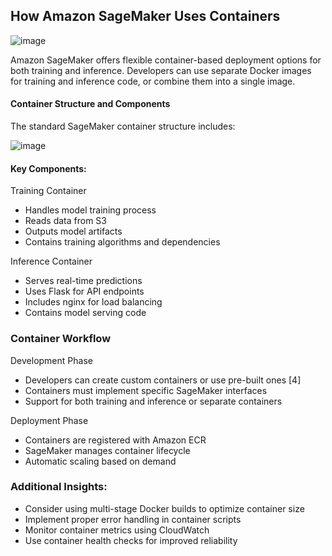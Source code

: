 ## How Amazon SageMaker Uses Containers

![image](https://github.com/user-attachments/assets/16fcbd68-ed99-4342-a1a0-1e5d22659ec5)


Amazon SageMaker offers flexible container-based deployment options for both training and inference. Developers can use separate Docker images for training and inference code, or combine them into a single image.

#### Container Structure and Components

The standard SageMaker container structure includes:

![image](https://github.com/user-attachments/assets/ce8fae48-dbdd-4836-a17e-8386c1543b31)

#### Key Components: 

Training Container
   
* Handles model training process
* Reads data from S3
* Outputs model artifacts
* Contains training algorithms and dependencies

Inference Container
   
* Serves real-time predictions
* Uses Flask for API endpoints
* Includes nginx for load balancing
* Contains model serving code

### Container Workflow

Development Phase

* Developers can create custom containers or use pre-built ones [4]
* Containers must implement specific SageMaker interfaces
* Support for both training and inference or separate containers

Deployment Phase

* Containers are registered with Amazon ECR
* SageMaker manages container lifecycle
* Automatic scaling based on demand

### Additional Insights:

* Consider using multi-stage Docker builds to optimize container size
* Implement proper error handling in container scripts
* Monitor container metrics using CloudWatch
* Use container health checks for improved reliability
